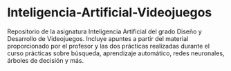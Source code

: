 # Inteligencia-Artificial-Videojuegos
Repositorio de la asignatura Inteligencia Artificial del grado Diseño y Desarrollo de Videojuegos. Incluye apuntes a partir del material proporcionado por el profesor y las dos prácticas realizadas durante el curso prácticas sobre búsqueda, aprendizaje automático, redes neuronales, árboles de decisión y más.
